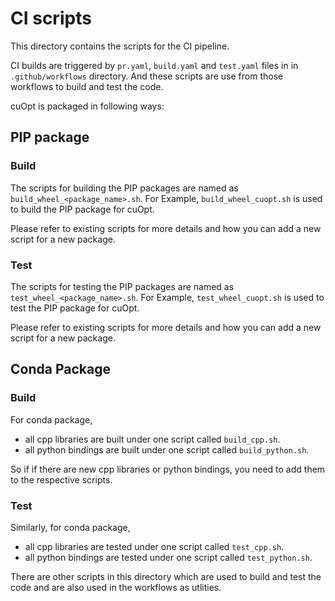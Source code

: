 # CI scripts

This directory contains the scripts for the CI pipeline.

CI builds are triggered by `pr.yaml`, `build.yaml` and `test.yaml` files in in `.github/workflows` directory. And these scripts are use from those workflows to build and test the code.

cuOpt is packaged in following ways:

## PIP package

### Build

The scripts for building the PIP packages are named as `build_wheel_<package_name>.sh`. For Example, `build_wheel_cuopt.sh` is used to build the PIP package for cuOpt.

Please refer to existing scripts for more details and how you can add a new script for a new package.

### Test

The scripts for testing the PIP packages are named as `test_wheel_<package_name>.sh`. For Example, `test_wheel_cuopt.sh` is used to test the PIP package for cuOpt.

Please refer to existing scripts for more details and how you can add a new script for a new package.

## Conda Package

### Build

For conda package,

- all cpp libraries are built under one script called `build_cpp.sh`.
- all python bindings are built under one script called `build_python.sh`.

So if if there are new cpp libraries or python bindings, you need to add them to the respective scripts.


### Test

Similarly, for conda package,

- all cpp libraries are tested under one script called `test_cpp.sh`.
- all python bindings are tested under one script called `test_python.sh`.


There are other scripts in this directory which are used to build and test the code and are also used in the workflows as utlities.






